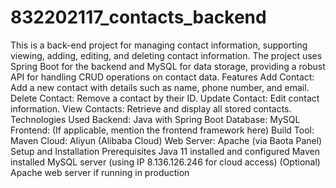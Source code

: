 # 832202117_contacts_backend
This is a back-end project for managing contact information, supporting viewing, adding, editing, and deleting contact information. The project uses Spring Boot for the backend and MySQL for data storage, providing a robust API for handling CRUD operations on contact data.
Features
Add Contact: Add a new contact with details such as name, phone number, and email.
Delete Contact: Remove a contact by their ID.
Update Contact: Edit contact information.
View Contacts: Retrieve and display all stored contacts.
Technologies Used
Backend: Java with Spring Boot
Database: MySQL
Frontend: (If applicable, mention the frontend framework here)
Build Tool: Maven
Cloud: Aliyun (Alibaba Cloud)
Web Server: Apache (via Baota Panel)
Setup and Installation
Prerequisites
Java 11 installed and configured
Maven installed
MySQL server (using IP 8.136.126.246 for cloud access)
(Optional) Apache web server if running in production
